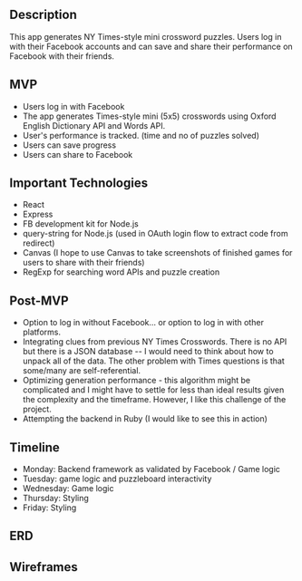 ## Description

This app generates NY Times-style mini crossword puzzles. Users log in with their Facebook accounts and can save and share their performance on Facebook with their friends.

## MVP

- Users log in with Facebook
- The app generates Times-style mini (5x5) crosswords using Oxford English Dictionary API and Words API.
- User's performance is tracked. (time and no of puzzles solved)
- Users can save progress
- Users can share to Facebook

## Important Technologies
- React
- Express
- FB development kit for Node.js
- query-string for Node.js (used in OAuth login flow to extract code from redirect)
- Canvas (I hope to use Canvas to take screenshots of finished games for users to share with their friends)
- RegExp for searching word APIs and puzzle creation

## Post-MVP

- Option to log in without Facebook... or option to log in with other platforms.
- Integrating clues from previous NY Times Crosswords. There is no API but there is a JSON database -- I would need to think about how to unpack all of the data. The other problem with Times questions is that some/many are self-referential.
- Optimizing generation performance - this algorithm might be complicated and I might have to settle for less than ideal results given the complexity and the timeframe. However, I like this challenge of the project.
- Attempting the backend in Ruby (I would like to see this in action)

## Timeline

- Monday: Backend framework as validated by Facebook / Game logic
- Tuesday: game logic and puzzleboard interactivity
- Wednesday: Game logic
- Thursday: Styling
- Friday: Styling

## ERD


## Wireframes

